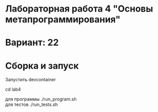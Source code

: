 # Лабораторная работа 4 "Основы метапрограммирования"

# Вариант: 22

# Сборка и запуск

Запустить devcontainer

cd lab4

для программы ./run_program.sh  
для тестов ./run_tests.sh








